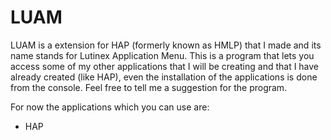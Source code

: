 # LUAM

LUAM is a extension for HAP (formerly known as HMLP) that I made and its name stands for Lutinex Application Menu. This is a program that lets you access some of my other applications that I will be creating and that I have already created (like HAP), even the installation of the applications is done from the console. Feel free to tell me a suggestion for the program.

For now the applications which you can use are:
* HAP
